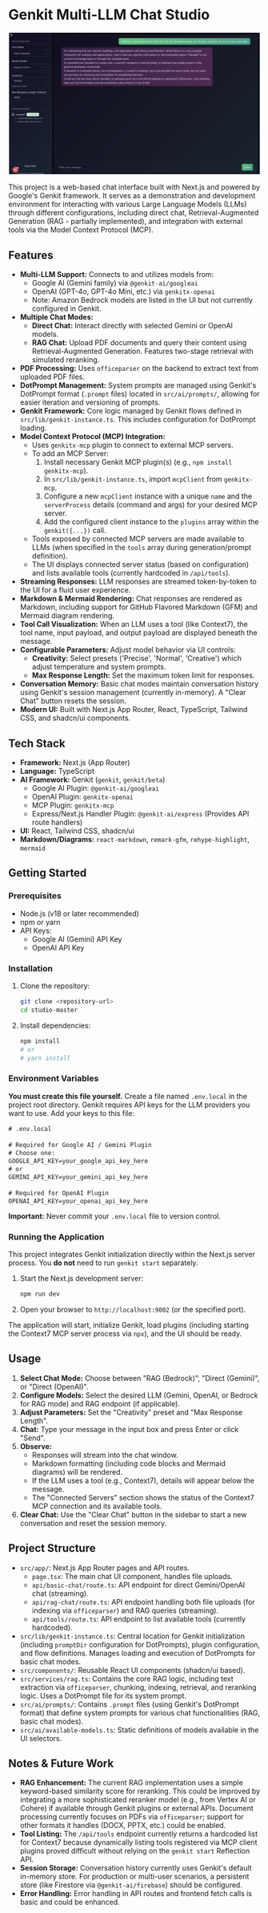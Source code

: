 # Genkit Multi-LLM Chat Studio

![Chat Studio UI](docs/image.png)

This project is a web-based chat interface built with Next.js and powered by Google's Genkit framework. It serves as a demonstration and development environment for interacting with various Large Language Models (LLMs) through different configurations, including direct chat, Retrieval-Augmented Generation (RAG - partially implemented), and integration with external tools via the Model Context Protocol (MCP).

## Features

* **Multi-LLM Support:** Connects to and utilizes models from:
  * Google AI (Gemini family) via `@genkit-ai/googleai`
  * OpenAI (GPT-4o, GPT-4o Mini, etc.) via `genkitx-openai`
  * Note: Amazon Bedrock models are listed in the UI but not currently configured in Genkit.
* **Multiple Chat Modes:**
  * **Direct Chat:** Interact directly with selected Gemini or OpenAI models.
  * **RAG Chat:** Upload PDF documents and query their content using Retrieval-Augmented Generation. Features two-stage retrieval with simulated reranking.
* **PDF Processing:** Uses `officeparser` on the backend to extract text from uploaded PDF files.
* **DotPrompt Management:** System prompts are managed using Genkit's DotPrompt format (`.prompt` files) located in `src/ai/prompts/`, allowing for easier iteration and versioning of prompts.
* **Genkit Framework:** Core logic managed by Genkit flows defined in `src/lib/genkit-instance.ts`. This includes configuration for DotPrompt loading.
* **Model Context Protocol (MCP) Integration:**
  * Uses `genkitx-mcp` plugin to connect to external MCP servers.
  * To add an MCP Server:
    1. Install necessary Genkit MCP plugin(s) (e.g., `npm install genkitx-mcp`).
    2. In `src/lib/genkit-instance.ts`, import `mcpClient` from `genkitx-mcp`.
    3. Configure a new `mcpClient` instance with a unique `name` and the `serverProcess` details (command and args) for your desired MCP server.
    4. Add the configured client instance to the `plugins` array within the `genkit({...})` call.
  * Tools exposed by connected MCP servers are made available to LLMs (when specified in the `tools` array during generation/prompt definition).
  * The UI displays connected server status (based on configuration) and lists available tools (currently hardcoded in `/api/tools`).
* **Streaming Responses:** LLM responses are streamed token-by-token to the UI for a fluid user experience.
* **Markdown & Mermaid Rendering:** Chat responses are rendered as Markdown, including support for GitHub Flavored Markdown (GFM) and Mermaid diagram rendering.
* **Tool Call Visualization:** When an LLM uses a tool (like Context7), the tool name, input payload, and output payload are displayed beneath the message.
* **Configurable Parameters:** Adjust model behavior via UI controls:
  * **Creativity:** Select presets ('Precise', 'Normal', 'Creative') which adjust temperature and system prompts.
  * **Max Response Length:** Set the maximum token limit for responses.
* **Conversation Memory:** Basic chat modes maintain conversation history using Genkit's session management (currently in-memory). A "Clear Chat" button resets the session.
* **Modern UI:** Built with Next.js App Router, React, TypeScript, Tailwind CSS, and shadcn/ui components.

## Tech Stack

* **Framework:** Next.js (App Router)
* **Language:** TypeScript
* **AI Framework:** Genkit (`genkit`, `genkit/beta`)
  * Google AI Plugin: `@genkit-ai/googleai`
  * OpenAI Plugin: `genkitx-openai`
  * MCP Plugin: `genkitx-mcp`
  * Express/Next.js Handler Plugin: `@genkit-ai/express` (Provides API route handlers)
* **UI:** React, Tailwind CSS, shadcn/ui
* **Markdown/Diagrams:** `react-markdown`, `remark-gfm`, `rehype-highlight`, `mermaid`

## Getting Started

### Prerequisites

* Node.js (v18 or later recommended)
* npm or yarn
* API Keys:
  * Google AI (Gemini) API Key
  * OpenAI API Key

### Installation

1. Clone the repository:

    ```bash
    git clone <repository-url>
    cd studio-master
    ```

2. Install dependencies:

    ```bash
    npm install
    # or
    # yarn install
    ```

### Environment Variables

**You must create this file yourself.** Create a file named `.env.local` in the project root directory. Genkit requires API keys for the LLM providers you want to use. Add your keys to this file:

```dotenv
# .env.local

# Required for Google AI / Gemini Plugin
# Choose one:
GOOGLE_API_KEY=your_google_api_key_here
# or
GEMINI_API_KEY=your_gemini_api_key_here

# Required for OpenAI Plugin
OPENAI_API_KEY=your_openai_api_key_here
```

**Important:** Never commit your `.env.local` file to version control.

### Running the Application

This project integrates Genkit initialization directly within the Next.js server process. You **do not** need to run `genkit start` separately.

1. Start the Next.js development server:

    ```bash
    npm run dev
    ```

2. Open your browser to `http://localhost:9002` (or the specified port).

The application will start, initialize Genkit, load plugins (including starting the Context7 MCP server process via `npx`), and the UI should be ready.

## Usage

1. **Select Chat Mode:** Choose between "RAG (Bedrock)", "Direct (Gemini)", or "Direct (OpenAI)".
2. **Configure Models:** Select the desired LLM (Gemini, OpenAI, or Bedrock for RAG mode) and RAG endpoint (if applicable).
3. **Adjust Parameters:** Set the "Creativity" preset and "Max Response Length".
4. **Chat:** Type your message in the input box and press Enter or click "Send".
5. **Observe:**
    * Responses will stream into the chat window.
    * Markdown formatting (including code blocks and Mermaid diagrams) will be rendered.
    * If the LLM uses a tool (e.g., Context7), details will appear below the message.
    * The "Connected Servers" section shows the status of the Context7 MCP connection and its available tools.
6. **Clear Chat:** Use the "Clear Chat" button in the sidebar to start a new conversation and reset the session memory.

## Project Structure

* `src/app/`: Next.js App Router pages and API routes.
  * `page.tsx`: The main chat UI component, handles file uploads.
  * `api/basic-chat/route.ts`: API endpoint for direct Gemini/OpenAI chat (streaming).
  * `api/rag-chat/route.ts`: API endpoint handling both file uploads (for indexing via `officeparser`) and RAG queries (streaming).
  * `api/tools/route.ts`: API endpoint to list available tools (currently hardcoded).
* `src/lib/genkit-instance.ts`: Central location for Genkit initialization (including `promptDir` configuration for DotPrompts), plugin configuration, and flow definitions. Manages loading and execution of DotPrompts for basic chat modes.
* `src/components/`: Reusable React UI components (shadcn/ui based).
* `src/services/rag.ts`: Contains the core RAG logic, including text extraction via `officeparser`, chunking, indexing, retrieval, and reranking logic. Uses a DotPrompt file for its system prompt.
* `src/ai/prompts/`: Contains `.prompt` files (using Genkit's DotPrompt format) that define system prompts for various chat functionalities (RAG, basic chat modes).
* `src/ai/available-models.ts`: Static definitions of models available in the UI selectors.

## Notes & Future Work

* **RAG Enhancement:** The current RAG implementation uses a simple keyword-based similarity score for reranking. This could be improved by integrating a more sophisticated reranker model (e.g., from Vertex AI or Cohere) if available through Genkit plugins or external APIs. Document processing currently focuses on PDFs via `officeparser`; support for other formats it handles (DOCX, PPTX, etc.) could be enabled.
* **Tool Listing:** The `/api/tools` endpoint currently returns a hardcoded list for Context7 because dynamically listing tools registered via MCP client plugins proved difficult without relying on the `genkit start` Reflection API.
* **Session Storage:** Conversation history currently uses Genkit's default in-memory store. For production or multi-user scenarios, a persistent store (like Firestore via `@genkit-ai/firebase`) should be configured.
* **Error Handling:** Error handling in API routes and frontend fetch calls is basic and could be enhanced.
